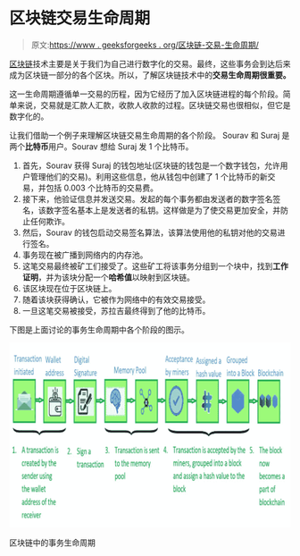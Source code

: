 # 区块链交易生命周期

> 原文:[https://www . geeksforgeeks . org/区块链-交易-生命周期/](https://www.geeksforgeeks.org/blockchain-transaction-life-cycle/)

[区块链](https://www.geeksforgeeks.org/blockchain-technology-introduction/)技术主要是关于我们为自己进行数字化的交易。最终，这些事务会到达后来成为区块链一部分的各个区块。所以，了解区块链技术中的**交易生命周期很重要。**

这一生命周期遵循单一交易的历程，因为它经历了加入区块链进程的每个阶段。简单来说，交易就是汇款人汇款，收款人收款的过程。区块链交易也很相似，但它是数字化的。

让我们借助一个例子来理解区块链交易生命周期的各个阶段。
Sourav 和 Suraj 是两个**比特币**用户。Sourav 想给 Suraj 发 1 个比特币。

1.  首先，Sourav 获得 Suraj 的钱包地址(区块链的钱包是一个数字钱包，允许用户管理他们的交易)。利用这些信息，他从钱包中创建了 1 个比特币的新交易，并包括 0.003 个比特币的交易费。
2.  接下来，他验证信息并发送交易。发起的每个事务都由发送者的数字签名签名，该数字签名基本上是发送者的私钥。这样做是为了使交易更加安全，并防止任何欺诈。
3.  然后，Sourav 的钱包启动交易签名算法，该算法使用他的私钥对他的交易进行签名。
4.  事务现在被广播到网络内的内存池。
5.  这笔交易最终被矿工们接受了。这些矿工将该事务分组到一个块中，找到**工作证明**，并为该块分配一个**哈希值**以映射到区块链。
6.  该区块现在位于区块链上。
7.  随着该块获得确认，它被作为网络中的有效交易接受。
8.  一旦这笔交易被接受，苏拉吉最终得到了他的比特币。

下图是上面讨论的事务生命周期中各个阶段的图示。

![](img/2bb3427ecd8842a0189444e95a17ff02.png)

区块链中的事务生命周期